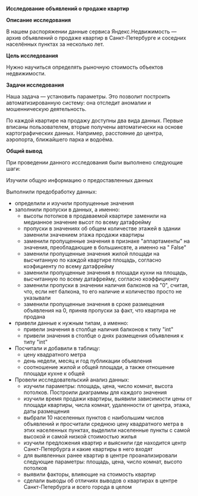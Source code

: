 <b>Исследование объявлений о продаже квартир</b>

<b>Описание исследования</b>

В нашем распоряжении данные сервиса Яндекс.Недвижимость — архив объявлений о продаже квартир в Санкт-Петербурге и
соседних населённых пунктах за несколько лет.

<b>Цель исследования</b>

Нужно научиться определять рыночную стоимость объектов недвижимости.

<b>Задачи исследования</b>

Наша задача — установить параметры. Это позволит построить автоматизированную систему: она отследит аномалии и
мошенническую деятельность.

По каждой квартире на продажу доступны два вида данных. Первые вписаны пользователем, вторые получены автоматически на
основе картографических данных. Например, расстояние до центра, аэропорта, ближайшего парка и водоёма.

<b>Общий вывод</b>

При проведении данного исследования были выполнено следующие шаги:

Изучили общую информацию о предоставленных данных

Выполнили предобработку данных:

- определили и изучили пропущенные значения
- заполнили пропуски в данных, а именно:
    - высоты потолков в продаваемой квартире заменили на медианное значение высот по всему датафрейму
    - пропуски в значениях об общем количестве этажей в здании заменили значением этажа продажи квартиры
    - заменили пропущенные значения в признаке "аппартаменты" на значения, преобладающие в большинсвте, а именно на "
      False"
    - заменили пропущенные значения жилой площади на высчитанную по каждой квартире площадь, согласно коэфициенту по
      всему датафрейму
    - заменили пропущенные значения в площади кухни на площадь, высчитанную по всему датафрейму, согласно коэффициенту
    - заменили пропуски в значении наличия балконов на "0", считая, что, если нет балкона, то его наличие и количество
      просто не указывали
    - заменили пропущенные значения в сроке размещения объявления на 0, приняв пропуски за факт, что квартира не продана
- привели данные к нужным типам, а именно:
    - привели значения в столбце наличия балконов к типу "int"
    - привели значения в столбце о днях размещения объявления к типу "int"
- Посчитали и добавили в таблицу:
    - цену квадратного метра
    - день недели, месяц и год публикации объявления
    - соотношение жилой и общей площади, а также отношение площади кухне к общей
- Провели исследовательский анализ данных:
    - изучили параметры: площадь, цена, число комнат, высота потолков. Построили диаграммы для каждого значения
    - изучили время продажи квартиры, выявили зависимости цены от площади квартиры, числа комнат, удаленности от центра,
      этажа, даты размещения
    - выбрали 10 населенных пунктов с наибольшим числов объявлений и просчитали среднюю цену квадратного метра в этих
      населенных пунктах, выделили населенные пункты с самой высокой и самой низкой стоимостью жилья
    - изучили предложения квартир и выяснили где находится центр Санкт-Петербурга и какие квартиры в него входят
    - для выявленных ранее квартир в центре проанализировали следующие параметры: площадь, цена, число комнат, высото
      потолков
    - выявили факторы, влияющие на стоимость квартир
    - сделали выводы об отличиях выводов о квартирах в центре Санкт-Петербурга и всего города в целом